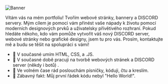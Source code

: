 ![Banner](https://i.imgur.com/sMTduP9.jpg)

Vítám vás na mém portfoliu! Tvořím webové stránky, bannery a DISCORD servery. Mým cílem je pomoci vám přinést vaše nápady k životu pomocí moderních designových prvků a uživatelsky přívětivého rozhraní. Pokud hledáte někoho, kdo vám pomůže vytvořit váš nový DISCORD server, webové stránky nebo grafické designy, jsem tu pro vás. Prosím, kontaktujte mě a budu se těšit na spolupráci s vámi!

- 🔶 V současné umím HTML, CSS, a .JS.
- 🔶 V současné době pracuji na tvorbě webových stránek a DISCORD server (někdy i botů) .
- 🔶 Ve volném čase rád poslouchám písničky, kóduji, čtu a kreslím.
- 🔶 Zábavný fakt: Můj první řádek kódu nebyl "Hello World!".
